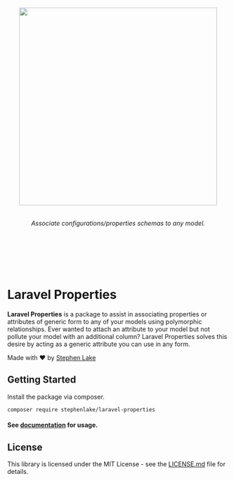 <h6 align="center">
    <img src="https://raw.githubusercontent.com/stephenlake/laravel-properties/master/docs/assets/laravel-properties.png" width="450"/>
</h6>

<h6 align="center">
    Associate configurations/properties schemas to any model.
</h6>

<p align="center">
<a href="https://travis-ci.org/stephenlake/laravel-properties"><img src="https://img.shields.io/travis/stephenlake/laravel-properties/master.svg?style=flat-square" alt=""></a>
<a href="https://github.styleci.io/repos/165647638"><img src="https://github.styleci.io/repos/165647638/shield?branch=master&style=flat-square" alt=""></a>
<a href="https://github.com/stephenlake/laravel-properties"><img src="https://img.shields.io/github/release/stephenlake/laravel-properties.svg?style=flat-square" alt=""></a>
<a href="https://github.com/stephenlake/laravel-properties/LICENSE.md"><img src="https://img.shields.io/badge/license-MIT-blue.svg?style=flat-square" alt=""></a>
<a href="https://packagist.org/packages/stephenlake/laravel-shovel">
<img src="https://img.shields.io/packagist/dt/stephenlake/laravel-properties.svg?style=flat-square" alt="">
</a>
</p>

<br><br>

# Laravel Properties

**Laravel Properties** is a package to assist in associating properties or attributes of generic form to any of your models using polymorphic relationships. Ever wanted to attach an attribute to your model but not pollute your model with an additional column? Laravel Properties solves this desire by acting as a generic attribute you can use in any form.

Made with ❤️ by [Stephen Lake](http://stephenlake.github.io/)

## Getting Started

Install the package via composer.

    composer require stephenlake/laravel-properties

#### See [documentation](https://stephenlake.github.io/laravel-properties/) for usage.

## License

This library is licensed under the MIT License - see the [LICENSE.md](LICENSE.md) file for details.
